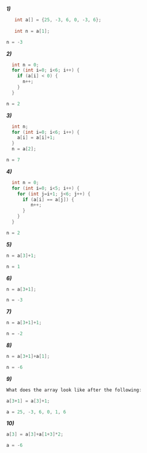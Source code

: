 ___1)___
```cpp
   int a[] = {25, -3, 6, 0, -3, 6};
   
   int n = a[1];
```

```cpp
n = -3
```

___2)___
```cpp
  int n = 0;
  for (int i=0; i<6; i++) {
    if (a[i] < 0) {
      n++;
    }
  }
```

```cpp
n = 2
```

___3)___
```cpp
  int n;
  for (int i=0; i<6; i++) {
    a[i] = a[i]+1;
  }
  n = a[2];
```

```cpp
n = 7
```

___4)___
```cpp
  int n = 0;
  for (int i=0; i<5; i++) {
    for (int j=i+1; j<6; j++) {
      if (a[i] == a[j]) {
         n++;
      }
    }
  }
````

```cpp
n = 2
```

___5)___
```cpp
n = a[3]+1;
```

```cpp
n = 1
```

___6)___
```cpp
n = a[3+1];
```

```cpp
n = -3
```

___7)___
```cpp
n = a[3+1]+1;
```

```cpp
n = -2
```


___8)___
```cpp
n = a[3+1]+a[1];
```

```cpp
n = -6
```

___9)___
```cpp
What does the array look like after the following:

a[3+1] = a[3]+1;
```

```cpp
a = 25, -3, 6, 0, 1, 6
```

___10)___
```cpp
a[3] = a[3]+a[1+3]*2;
```

```cpp
a = -6
```   
